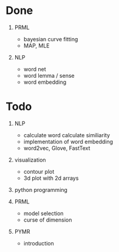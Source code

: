 # Done

1. PRML
    - bayesian curve fitting
    - MAP, MLE

2. NLP
    - word net
    - word lemma / sense
    - word embedding

# Todo

1. NLP
    - calculate word calculate similiarity
    - implementation of word embedding
    - word2vec, Glove, FastText

2. visualization
    - contour plot
    - 3d plot with 2d arrays

3. python programming

4. PRML
    - model selection
    - curse of dimension

5. PYMR
    - introduction
